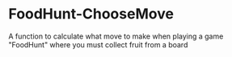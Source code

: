 # FoodHunt-ChooseMove
A function to calculate what move to make when playing a game "FoodHunt" where you must collect fruit from a board

